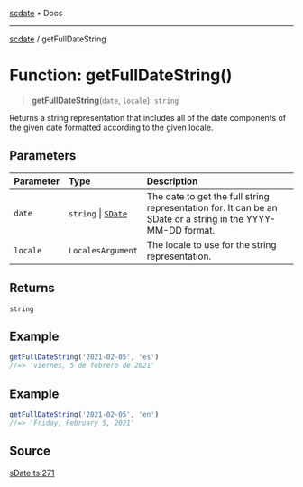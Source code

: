 [scdate](../README.md) • Docs

---

[scdate](../README.md) / getFullDateString

# Function: getFullDateString()

> **getFullDateString**(`date`, `locale`): `string`

Returns a string representation that includes all of the date components of
the given date formatted according to the given locale.

## Parameters

| Parameter | Type                                       | Description                                                                                                       |
| :-------- | :----------------------------------------- | :---------------------------------------------------------------------------------------------------------------- |
| `date`    | `string` \| [`SDate`](../classes/SDate.md) | The date to get the full string representation for. It can be an<br />SDate or a string in the YYYY-MM-DD format. |
| `locale`  | `LocalesArgument`                          | The locale to use for the string representation.                                                                  |

## Returns

`string`

## Example

```ts
getFullDateString('2021-02-05', 'es')
//=> 'viernes, 5 de febrero de 2021'
```

## Example

```ts
getFullDateString('2021-02-05', 'en')
//=> 'Friday, February 5, 2021'
```

## Source

[sDate.ts:271](https://github.com/ericvera/scdate/blob/98b214c4aab6f5cdb39bc8c115252b89b40ce8a7/src/sDate.ts#L271)
